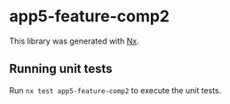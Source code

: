# app5-feature-comp2

This library was generated with [Nx](https://nx.dev).

## Running unit tests

Run `nx test app5-feature-comp2` to execute the unit tests.
